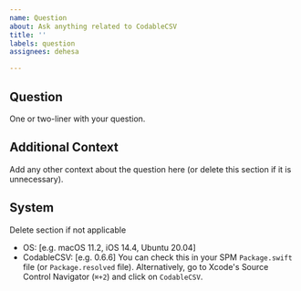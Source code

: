 ```yaml
---
name: Question
about: Ask anything related to CodableCSV
title: ''
labels: question
assignees: dehesa

---
```


## Question
One or two-liner with your question.

## Additional Context
Add any other context about the question here (or delete this section if it is unnecessary).

## System
Delete section if not applicable
 - OS: [e.g. macOS 11.2, iOS 14.4, Ubuntu 20.04]
 - CodableCSV: [e.g. 0.6.6]
   You can check this in your SPM `Package.swift` file (or `Package.resolved` file). Alternatively, go to Xcode's Source Control Navigator (`⌘+2`) and click on `CodableCSV`.
